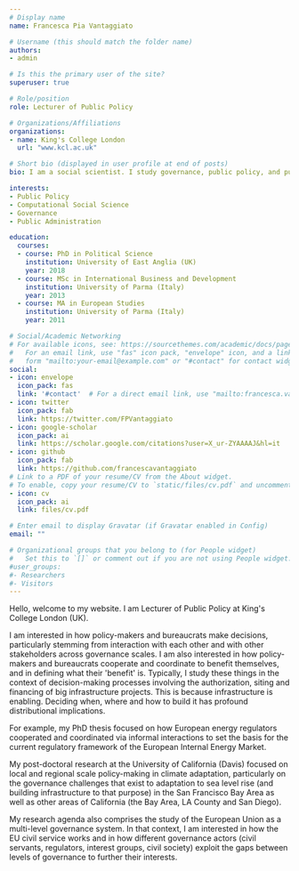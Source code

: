 ```yaml
---
# Display name
name: Francesca Pia Vantaggiato

# Username (this should match the folder name)
authors:
- admin

# Is this the primary user of the site?
superuser: true

# Role/position
role: Lecturer of Public Policy

# Organizations/Affiliations
organizations:
- name: King's College London
  url: "www.kcl.ac.uk"

# Short bio (displayed in user profile at end of posts)
bio: I am a social scientist. I study governance, public policy, and public administration. In particular, my research focuses on how policy actors address collective action problems, and influence policy formulation. I 

interests:
- Public Policy
- Computational Social Science
- Governance
- Public Administration

education:
  courses:
  - course: PhD in Political Science
    institution: University of East Anglia (UK)
    year: 2018
  - course: MSc in International Business and Development
    institution: University of Parma (Italy)
    year: 2013
  - course: MA in European Studies
    institution: University of Parma (Italy)
    year: 2011

# Social/Academic Networking
# For available icons, see: https://sourcethemes.com/academic/docs/page-builder/#icons
#   For an email link, use "fas" icon pack, "envelope" icon, and a link in the
#   form "mailto:your-email@example.com" or "#contact" for contact widget.
social:
- icon: envelope
  icon_pack: fas
  link: '#contact'  # For a direct email link, use "mailto:francesca.vantaggiato@kcl.ac.uk".
- icon: twitter
  icon_pack: fab
  link: https://twitter.com/FPVantaggiato
- icon: google-scholar
  icon_pack: ai
  link: https://scholar.google.com/citations?user=X_ur-ZYAAAAJ&hl=it
- icon: github
  icon_pack: fab
  link: https://github.com/francescavantaggiato
# Link to a PDF of your resume/CV from the About widget.
# To enable, copy your resume/CV to `static/files/cv.pdf` and uncomment the lines below.
- icon: cv
  icon_pack: ai
  link: files/cv.pdf

# Enter email to display Gravatar (if Gravatar enabled in Config)
email: ""

# Organizational groups that you belong to (for People widget)
#   Set this to `[]` or comment out if you are not using People widget.
#user_groups:
#- Researchers
#- Visitors
---
```


Hello, welcome to my website. I am Lecturer of Public Policy at King's College London (UK).

I am interested in how policy-makers and bureaucrats make decisions, particularly stemming from interaction with each other and with other stakeholders across governance scales. I am also interested in how policy-makers and bureaucrats cooperate and coordinate to benefit themselves, and in defining what their 'benefit' is. Typically, I study these things in the context of decision-making processes involving the authorization, siting and financing of big infrastructure projects. This is because infrastructure is enabling. Deciding when, where and how to build it has profound distributional implications.

For example, my PhD thesis focused on how European energy regulators cooperated and coordinated via informal interactions to set the basis for the current regulatory framework of the European Internal Energy Market. 

My post-doctoral research at the University of California (Davis) focused on local and regional scale policy-making in climate adaptation, particularly on the governance challenges that exist to adaptation to sea level rise (and building infrastructure to that purpose) in the San Francisco Bay Area as well as other areas of California (the Bay Area, LA County and San Diego).

My research agenda also comprises the study of the European Union as a multi-level governance system. In that context, I am interested in how the EU civil service works and in how different governance actors (civil servants, regulators, interest groups, civil society) exploit the gaps between levels of governance to further their interests.
